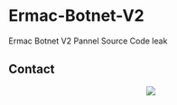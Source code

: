 # Ermac-Botnet-V2
Ermac Botnet V2 Pannel Source Code leak 

## Contact 
<p align="center">
<a href="https://t.me/hackfilter" > <img src="https://img.shields.io/badge/Telegram-1DA1F2?style=for-the-badge&logo=Telegram&logoColor=white"> </a></p>
